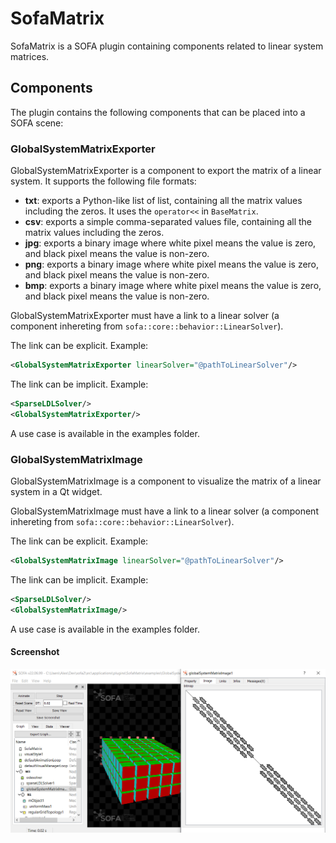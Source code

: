 # SofaMatrix

SofaMatrix is a SOFA plugin containing components related to linear system matrices.

## Components

The plugin contains the following components that can be placed into a SOFA scene:

### GlobalSystemMatrixExporter

GlobalSystemMatrixExporter is a component to export the matrix of a linear system.
It supports the following file formats:
* **txt**: exports a Python-like list of list, containing all the matrix values including the zeros.
It uses the `operator<<` in `BaseMatrix`.
* **csv**: exports a simple comma-separated values file, containing all the matrix values including the zeros.
* **jpg**: exports a binary image where white pixel means the value is zero, and black
pixel means the value is non-zero.
* **png**: exports a binary image where white pixel means the value is zero, and black
  pixel means the value is non-zero.
* **bmp**: exports a binary image where white pixel means the value is zero, and black
  pixel means the value is non-zero.

GlobalSystemMatrixExporter must have a link to a linear solver (a component inhereting from `sofa::core::behavior::LinearSolver`).

The link can be explicit. Example:
```xml
<GlobalSystemMatrixExporter linearSolver="@pathToLinearSolver"/>
```

The link can be implicit. Example:
```xml
<SparseLDLSolver/>
<GlobalSystemMatrixExporter/>
```

A use case is available in the examples folder.

### GlobalSystemMatrixImage

GlobalSystemMatrixImage is a component to visualize the matrix of a linear system in a
Qt widget.

GlobalSystemMatrixImage must have a link to a linear solver (a component inhereting from `sofa::core::behavior::LinearSolver`).

The link can be explicit. Example:
```xml
<GlobalSystemMatrixImage linearSolver="@pathToLinearSolver"/>
```

The link can be implicit. Example:
```xml
<SparseLDLSolver/>
<GlobalSystemMatrixImage/>
```

A use case is available in the examples folder.

#### Screenshot

![GlobalSystemMatrixImage](doc/GlobalSystemMatrixImage.png)
